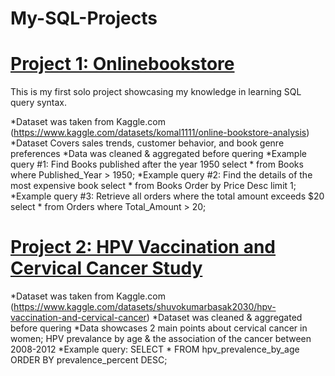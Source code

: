 # My-SQL-Projects

# [Project 1: Onlinebookstore](https://github.com/jasgrant32/My-SQL-Projects/blob/main/Database-onlinebookstore.json)

This is my first solo project showcasing my knowledge in learning SQL query syntax. 

*Dataset was taken from Kaggle.com (https://www.kaggle.com/datasets/komal1111/online-bookstore-analysis)
*Dataset Covers sales trends, customer behavior, and book genre preferences
*Data was cleaned & aggregated before quering 
*Example query #1: 
Find Books published after the year 1950
select * from Books
where Published_Year > 1950;
*Example query #2:
Find the details of the most expensive book
select * from Books
Order by Price Desc
limit 1;
*Example query #3:
Retrieve all orders where the total amount exceeds $20
select * from Orders
where Total_Amount > 20;

# [Project 2: HPV Vaccination and Cervical Cancer Study](https://www.kaggle.com/datasets/shuvokumarbasak2030/hpv-vaccination-and-cervical-cancer)

*Dataset was taken from Kaggle.com (https://www.kaggle.com/datasets/shuvokumarbasak2030/hpv-vaccination-and-cervical-cancer)
*Dataset was cleaned & aggregated before quering
*Data showcases 2 main points about cervical cancer in women; HPV prevalance by age & the association of the cancer between 2008-2012
*Example query: SELECT * FROM hpv_prevalence_by_age ORDER BY prevalence_percent DESC;
